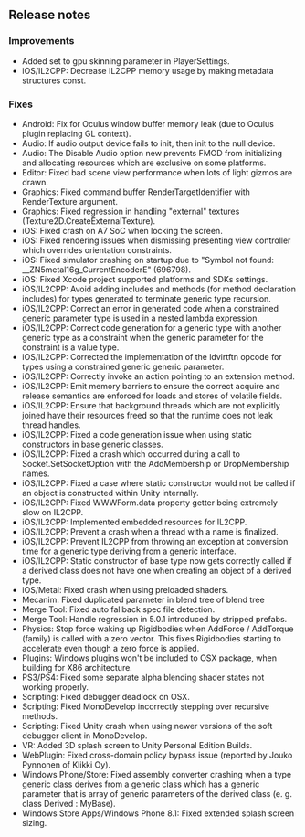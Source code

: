 ## Release notes

### Improvements

-   Added set to gpu skinning parameter in PlayerSettings.
-   iOS/IL2CPP: Decrease IL2CPP memory usage by making metadata structures const.

### Fixes

-   Android: Fix for Oculus window buffer memory leak (due to Oculus plugin replacing GL context).
-   Audio: If audio output device fails to init, then init to the null device.
-   Audio: The Disable Audio option new prevents FMOD from initializing and allocating resources which are exclusive on some platforms.
-   Editor: Fixed bad scene view performance when lots of light gizmos are drawn.
-   Graphics: Fixed command buffer RenderTargetIdentifier with RenderTexture argument.
-   Graphics: Fixed regression in handling \"external\" textures (Texture2D.CreateExternalTexture).
-   iOS: Fixed crash on A7 SoC when locking the screen.
-   iOS: Fixed rendering issues when dismissing presenting view controller which overrides orientation constraints.
-   iOS: Fixed simulator crashing on startup due to \"Symbol not found: \_\_ZN5metal16g_CurrentEncoderE\" (696798).
-   iOS: Fixed Xcode project supported platforms and SDKs settings.
-   iOS/IL2CPP: Avoid adding includes and methods (for method declaration includes) for types generated to terminate generic type recursion.
-   iOS/IL2CPP: Correct an error in generated code when a constrained generic parameter type is used in a nested lambda expression.
-   iOS/IL2CPP: Correct code generation for a generic type with another generic type as a constraint when the generic parameter for the constraint is a value type.
-   iOS/IL2CPP: Corrected the implementation of the ldvirtftn opcode for types using a constrained generic generic parameter.
-   iOS/IL2CPP: Correctly invoke an action pointing to an extension method.
-   iOS/IL2CPP: Emit memory barriers to ensure the correct acquire and release semantics are enforced for loads and stores of volatile fields.
-   iOS/IL2CPP: Ensure that background threads which are not explicitly joined have their resources freed so that the runtime does not leak thread handles.
-   iOS/IL2CPP: Fixed a code generation issue when using static constructors in base generic classes.
-   iOS/IL2CPP: Fixed a crash which occurred during a call to Socket.SetSocketOption with the AddMembership or DropMembership names.
-   iOS/IL2CPP: Fixed a case where static constructor would not be called if an object is constructed within Unity internally.
-   iOS/IL2CPP: Fixed WWWForm.data property getter being extremely slow on IL2CPP.
-   iOS/IL2CPP: Implemented embedded resources for IL2CPP.
-   iOS/IL2CPP: Prevent a crash when a thread with a name is finalized.
-   iOS/IL2CPP: Prevent IL2CPP from throwing an exception at conversion time for a generic type deriving from a generic interface.
-   iOS/IL2CPP: Static constructor of base type now gets correctly called if a derived class does not have one when creating an object of a derived type.
-   iOS/Metal: Fixed crash when using preloaded shaders.
-   Mecanim: Fixed duplicated parameter in blend tree of blend tree
-   Merge Tool: Fixed auto fallback spec file detection.
-   Merge Tool: Handle regression in 5.0.1 introduced by stripped prefabs.
-   Physics: Stop force waking up Rigidbodies when AddForce / AddTorque (family) is called with a zero vector. This fixes Rigidbodies starting to accelerate even though a zero force is applied.
-   Plugins: Windows plugins won\'t be included to OSX package, when building for X86 architecture.
-   PS3/PS4: Fixed some separate alpha blending shader states not working properly.
-   Scripting: Fixed debugger deadlock on OSX.
-   Scripting: Fixed MonoDevelop incorrectly stepping over recursive methods.
-   Scripting: Fixed Unity crash when using newer versions of the soft debugger client in MonoDevelop.
-   VR: Added 3D splash screen to Unity Personal Edition Builds.
-   WebPlugin: Fixed cross-domain policy bypass issue (reported by Jouko Pynnonen of Klikki Oy).
-   Windows Phone/Store: Fixed assembly converter crashing when a type generic class derives from a generic class which has a generic parameter that is array of generic parameters of the derived class (e. g. class Derived : MyBase).
-   Windows Store Apps/Windows Phone 8.1: Fixed extended splash screen sizing.

